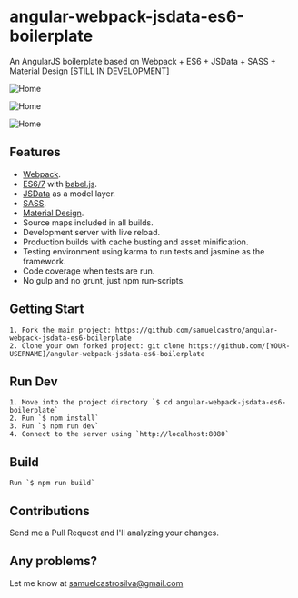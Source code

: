 # angular-webpack-jsdata-es6-boilerplate
An AngularJS boilerplate based on Webpack + ES6 + JSData + SASS + Material Design [STILL IN DEVELOPMENT]

![Home](http://samuelcastro.me/user-list.png "User List")

![Home](http://samuelcastro.me/adding-users.png "Adding Users")

![Home](http://samuelcastro.me/edit-user.png "Edit User")

## Features
- [Webpack](https://webpack.github.io/).
- [ES6/7](http://www.ecma-international.org/publications/standards/Ecma-262.htm) with [babel.js](https://babeljs.io/).
- [JSData](http://www.js-data.io/) as a model layer.
- [SASS](http://sass-lang.com/).
- [Material Design](https://material.angularjs.org/latest/).
- Source maps included in all builds.
- Development server with live reload.
- Production builds with cache busting and asset minification.
- Testing environment using karma to run tests and jasmine as the framework.
- Code coverage when tests are run.
- No gulp and no grunt, just npm run-scripts.

## Getting Start

    1. Fork the main project: https://github.com/samuelcastro/angular-webpack-jsdata-es6-boilerplate
    2. Clone your own forked project: git clone https://github.com/[YOUR-USERNAME]/angular-webpack-jsdata-es6-boilerplate

## Run Dev

    1. Move into the project directory `$ cd angular-webpack-jsdata-es6-boilerplate`
    2. Run `$ npm install`
    3. Run `$ npm run dev`
    4. Connect to the server using `http://localhost:8080`

## Build

    Run `$ npm run build`

## Contributions
Send me a Pull Request and I'll analyzing your changes.

## Any problems?
Let me know at samuelcastrosilva@gmail.com








